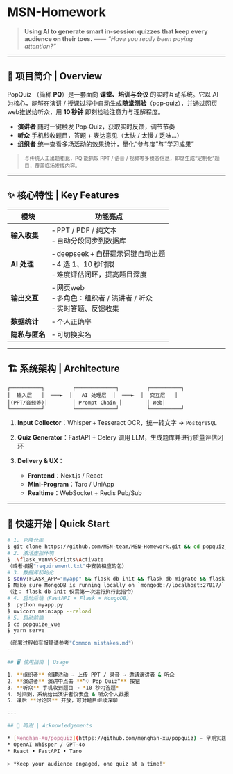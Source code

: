 # MSN-Homework

> **Using AI to generate smart in‑session quizzes that keep every audience on their toes.**
> —— *“Have you really been paying attention?”*

---

## 📖 项目简介 | Overview

PopQuiz （简称 **PQ**）是一套面向 **课堂、培训与会议** 的实时互动系统。它以 AI 为核心，能够在演讲 / 授课过程中自动生成**随堂测验**（pop‑quiz），并通过网页web推送给听众，用 **10 秒钟** 即刻检验注意力与理解程度。

* **演讲者** 随时一键触发 Pop‑Quiz，获取实时反馈，调节节奏
* **听众** 手机秒收题目，答题 + 表达意见（太快 / 太慢 / 乏味…）
* **组织者** 统一查看多场活动的效果统计，量化“参与度”与“学习成果”

> <small>与传统人工出题相比，PQ 能抓取 PPT / 语音 / 视频等多模态信息，即席生成“定制化”题目，覆盖临场发挥内容。</small>

---

## ✨ 核心特性 | Key Features

| 模块        | 功能亮点                                                             |
| --------- | ---------------------------------------------------------------- |
| **输入收集**  | ‑ PPT / PDF / 纯文本<br>‑ 自动分段同步到数据库 |
| **AI 处理** | ‑ deepseek + 自研提示词链自动出题 <br>‑ 4 选 1、10 秒时限 <br>‑ 难度评估闭环，提高题目深度        |
| **输出交互**  | ‑ 网页web <br>‑ 多角色：组织者 / 演讲者 / 听众 <br>‑ 实时答题、反馈收集    |
| **数据统计**  | ‑ 个人正确率 <br>       |
| **隐私与匿名** | ‑ 可切换实名                               |

---

## 🏗️ 系统架构 | Architecture

```
┌──────────┐         ┌─────────────┐         ┌──────────┐
│  输入层   │  ───►  │   AI 处理层  │  ───►  │  交互层   │
│(PPT/音频等)│        │ Prompt Chain │        │ Web│
└──────────┘         └─────────────┘         └──────────┘
```

1. **Input Collector**：Whisper + Tesseract OCR，统一转文字 → `PostgreSQL`
2. **Quiz Generator**：FastAPI + Celery 调用 LLM，生成题库并进行质量评估闭环
3. **Delivery & UX**：

   * **Frontend**：Next.js / React
   * **Mini‑Program**：Taro / UniApp
   * **Realtime**：WebSocket + Redis Pub/Sub

---

## 🚀 快速开始 | Quick Start

```bash
# 1. 克隆仓库
$ git clone https://github.com/MSN-team/MSN-Homework.git && cd popquiz_app
# 2. 激活虚拟环境
$ .\flask_venv\Scripts\Activate  
（或者根据"requirement.txt"中安装相应的包）
# 3. 数据库初始化
$ $env:FLASK_APP="myapp" && flask db init && flask db migrate && flask db upgrade
$ Make sure MongoDB is running locally on `mongodb://localhost:27017/`.
（注： flask db init 仅需第一次运行执行此指令）
# 4. 启动后端（FastAPI + Flask + MongoDB）
$  python myapp.py 
$ uvicorn main:app --reload
# 5. 启动前端
$ cd popquize_vue
$ yarn serve

（部署过程如有报错请参考"Common mistakes.md"）
---

## 🖥️ 使用指南 | Usage

1. **组织者** 创建活动 → 上传 PPT / 录音 → 邀请演讲者 & 听众
2. **演讲者** 演讲中点击 **“💡 Pop Quiz”** 按钮
3. **听众** 手机收到题目 → *10 秒内答题*
4. 时间到，系统给出演讲者仪表盘 & 听众个人战报
5. 课后 **讨论区** 开放，可对题目继续深聊

---

## 🙏 鸣谢 | Acknowledgements

* [Menghan‑Xu/popquiz](https://github.com/menghan-xu/popquiz) — 早期实践样例
* OpenAI Whisper / GPT‑4o
* React • FastAPI • Taro

> *Keep your audience engaged, one quiz at a time!*
